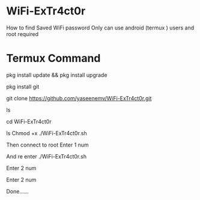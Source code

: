 # WiFi-ExTr4ct0r
How to find Saved WiFi password  Only can use android (termux ) users and root required

# Termux Command

pkg install update && pkg install upgrade

pkg install git

git clone https://github.com/yaseenemv/WiFi-ExTr4ct0r.git

ls

cd WiFi-ExTr4ct0r

ls
Chmod +x ./WiFi-ExTr4ct0r.sh

Then connect to root Enter 1 num

And re enter ./WiFi-ExTr4ct0r.sh

Enter 2 num

Enter 2 num

Done......



